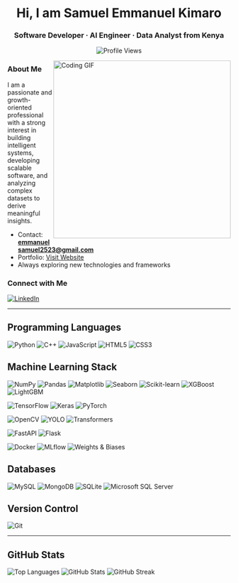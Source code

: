 <h1 align="center">Hi, I am Samuel Emmanuel Kimaro</h1>
<h3 align="center">Software Developer · AI Engineer · Data Analyst from Kenya</h3>

<p align="center">
  <img src="https://komarev.com/ghpvc/?username=GDIAMEL&label=Profile%20views&color=0e75b6&style=flat" alt="Profile Views" />
</p>

<img align="right" alt="Coding GIF" width="400" src="https://cdn.dribbble.com/users/1059583/screenshots/4171367/media/5c8264a20b247115b68e6c2f4c97d5e6.gif" />

### About Me

I am a passionate and growth-oriented professional with a strong interest in building intelligent systems, developing scalable software, and analyzing complex datasets to derive meaningful insights.

- Contact: **emmanuelsamuel2523@gmail.com**  
- Portfolio: [Visit Website](https://gdiamel.github.io/SAMUELEMMANUELKIMARO.github.io./)  
- Always exploring new technologies and frameworks  

### Connect with Me

[![LinkedIn](https://img.shields.io/badge/LinkedIn-0A66C2?style=for-the-badge&logo=linkedin&logoColor=white)](https://www.linkedin.com/in/emmanuel-samuel-4a0b7323a/)

---

## Programming Languages

![Python](https://img.shields.io/badge/Python-3776AB?style=for-the-badge&logo=python&logoColor=white)
![C++](https://img.shields.io/badge/C++-00599C?style=for-the-badge&logo=c%2B%2B&logoColor=white)
![JavaScript](https://img.shields.io/badge/JavaScript-F7DF1E?style=for-the-badge&logo=javascript&logoColor=black)
![HTML5](https://img.shields.io/badge/HTML5-E34F26?style=for-the-badge&logo=html5&logoColor=white)
![CSS3](https://img.shields.io/badge/CSS3-1572B6?style=for-the-badge&logo=css3&logoColor=white)

## Machine Learning Stack

![NumPy](https://img.shields.io/badge/NumPy-013243?style=for-the-badge&logo=numpy&logoColor=white)
![Pandas](https://img.shields.io/badge/Pandas-150458?style=for-the-badge&logo=pandas&logoColor=white)
![Matplotlib](https://img.shields.io/badge/Matplotlib-11557C?style=for-the-badge&logo=matplotlib&logoColor=white)
![Seaborn](https://img.shields.io/badge/Seaborn-16A085?style=for-the-badge)
![Scikit-learn](https://img.shields.io/badge/Scikit--learn-F7931E?style=for-the-badge&logo=scikit-learn&logoColor=white)
![XGBoost](https://img.shields.io/badge/XGBoost-FF6600?style=for-the-badge)
![LightGBM](https://img.shields.io/badge/LightGBM-9ACD32?style=for-the-badge)

![TensorFlow](https://img.shields.io/badge/TensorFlow-FF6F00?style=for-the-badge&logo=tensorflow&logoColor=white)
![Keras](https://img.shields.io/badge/Keras-D00000?style=for-the-badge&logo=keras&logoColor=white)
![PyTorch](https://img.shields.io/badge/PyTorch-EE4C2C?style=for-the-badge&logo=pytorch&logoColor=white)

![OpenCV](https://img.shields.io/badge/OpenCV-5C3EE8?style=for-the-badge&logo=opencv&logoColor=white)
![YOLO](https://img.shields.io/badge/YOLO-00FFFF?style=for-the-badge)
![Transformers](https://img.shields.io/badge/HuggingFace%20Transformers-FCC72E?style=for-the-badge&logo=huggingface&logoColor=black)

![FastAPI](https://img.shields.io/badge/FastAPI-009688?style=for-the-badge&logo=fastapi&logoColor=white)
![Flask](https://img.shields.io/badge/Flask-000000?style=for-the-badge&logo=flask&logoColor=white)

![Docker](https://img.shields.io/badge/Docker-2496ED?style=for-the-badge&logo=docker&logoColor=white)
![MLflow](https://img.shields.io/badge/MLflow-0175C2?style=for-the-badge)
![Weights & Biases](https://img.shields.io/badge/Weights%20%26%20Biases-FFBE00?style=for-the-badge&logo=wandb&logoColor=black)

## Databases

![MySQL](https://img.shields.io/badge/MySQL-4479A1?style=for-the-badge&logo=mysql&logoColor=white)
![MongoDB](https://img.shields.io/badge/MongoDB-47A248?style=for-the-badge&logo=mongodb&logoColor=white)
![SQLite](https://img.shields.io/badge/SQLite-003B57?style=for-the-badge&logo=sqlite&logoColor=white)
![Microsoft SQL Server](https://img.shields.io/badge/SQL%20Server-CC2927?style=for-the-badge&logo=microsoftsqlserver&logoColor=white)

## Version Control

![Git](https://img.shields.io/badge/Git-F05032?style=for-the-badge&logo=git&logoColor=white)

---

## GitHub Stats

![Top Languages](https://github-readme-stats.vercel.app/api/top-langs?username=GDIAMEL&show_icons=true&locale=en&layout=compact)
![GitHub Stats](https://github-readme-stats.vercel.app/api?username=GDIAMEL&show_icons=true&locale=en)
![GitHub Streak](https://github-readme-streak-stats.herokuapp.com/?user=GDIAMEL)
